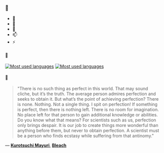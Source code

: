 ### 👋

- 🔭
- 🌱
- 💬
- 📫
- ⚡

#### 🧏

[![Most used languages](https://github-readme-stats-aynah.vercel.app/api/top-langs/?username=aynh&theme=solarized-dark&langs_count=6&layout=compact&hide_title=true)](https://github.com/anuraghazra/github-readme-stats#gh-dark-mode-only)
[![Most used languages](https://github-readme-stats-aynah.vercel.app/api/top-langs/?username=aynh&theme=solarized-light&langs_count=6&layout=compact&hide_title=true)](https://github.com/anuraghazra/github-readme-stats#gh-light-mode-only)

#### 💬

> "There is no such thing as perfect in this world. That may sound cliche, but it’s the truth. The average person admires perfection and seeks to obtain it. But what’s the point of achieving perfection? There is none. Nothing. Not a single thing. I spit on perfection! If something is perfect, then there is nothing left. There is no room for imagination. No place left for that person to gain additional knowledge or abilities. Do you know what that means? For scientists such as us, perfection only brings despair. It is our job to create things more wonderful than anything before them, but never to obtain perfection. A scientist must be a person who finds ecstasy while suffering from that antinomy."

&mdash; [**Kurotsuchi Mayuri**](https://myanimelist.net/character.php?q=Kurotsuchi%20Mayuri&cat=character), [**Bleach**](https://myanimelist.net/search/all?q=Bleach&cat=all)
